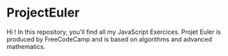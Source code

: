 # ProjectEuler

Hi ! In this repository, you'll find all my JavaScript Exercices. Projet Euler is produced by FreeCodeCamp and is based on algorithms and advanced mathematics. 
